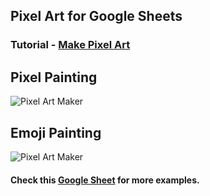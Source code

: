 ## Pixel Art for Google Sheets

### Tutorial - **[Make Pixel Art](https://www.labnol.org/software/turn-images-into-pixel-art/12978/)**

## Pixel Painting

![Pixel Art Maker](https://www.labnol.org/media/pixel-painting.png)

## Emoji Painting

![Pixel Art Maker](https://www.labnol.org/media/emoji-painting.png)

#### Check this **[Google Sheet](http://bit.ly/MadeWithGoogleSheets)** for more examples.